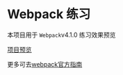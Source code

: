 # Webpack 练习
本项目用于 `Webpack`v4.1.0 练习效果预览


[项目预览](
https://dellenshang.github.io/beffy-D/)

更多可去[webpack官方指南](https://doc.webpack-china.org/guides/installation/)
